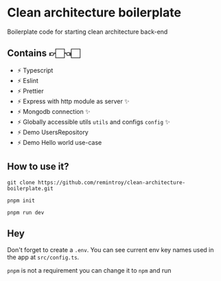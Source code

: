 # Clean architecture boilerplate

Boilerplate code for starting clean architecture back-end

## Contains 👉🏻👈🏻

* ⚡ Typescript
* ⚡ Eslint
* ⚡ Prettier
* ⚡ Express with http module as server ✨
* ⚡ Mongodb connection ✨
* ⚡ Globally accessible utils `utils` and configs `config` ✨
* ⚡ Demo UsersRepository
* ⚡ Demo Hello world use-case

## How to use it?

```SHELL
git clone https://github.com/remintroy/clean-architecture-boilerplate.git
```

```SHELL
pnpm init
```

```SHELL
pnpm run dev
```

## Hey

Don't forget to create a `.env`. You can see current env key names used in the app at `src/config.ts`.

`pnpm` is not a requirement you can change it to `npm` and run
